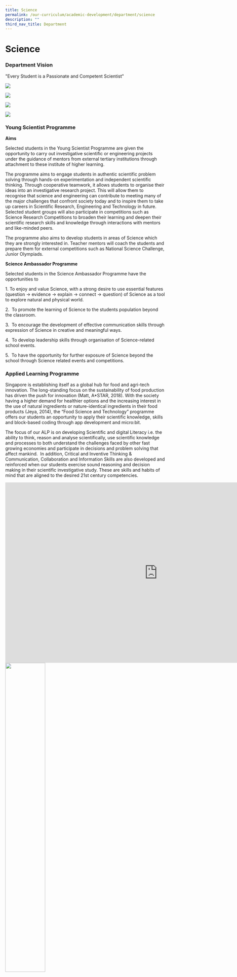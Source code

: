 ```yaml
---
title: Science
permalink: /our-curriculum/academic-development/department/science
description: ""
third_nav_title: Department
---
```

# **Science**

### Department Vision

"Every Student is a Passionate and Competent Scientist"

![](/images/sci-1.jpg)

![](/images/sci-b.jpg)

![](/images/sci-c.jpg)

![](/images/sci-d.jpg)

### Young Scientist Programme

**Aims**

Selected students in the Young Scientist Programme are given the opportunity to carry out investigative scientific or engineering projects under the guidance of mentors from external tertiary institutions through attachment to these institute of higher learning.

The programme aims to engage students in authentic scientific problem solving through hands-on experimentation and independent scientific thinking. Through cooperative teamwork, it allows students to organise their ideas into an investigative research project. This will allow them to recognise that science and engineering can contribute to meeting many of the major challenges that confront society today and to inspire them to take up careers in Scientific Research, Engineering and Technology in future. Selected student groups will also participate in competitions such as Science Research Competitions to broaden their learning and deepen their scientific research skills and knowledge through interactions with mentors and like-minded peers.&nbsp;

The programme also aims to develop students in areas of Science which they are strongly interested in. Teacher mentors will coach the students and prepare them for external competitions such as National Science Challenge, Junior Olympiads.

**Science Ambassador Programme**

Selected students in the Science Ambassador Programme have the opportunities to

1.&nbsp;To enjoy&nbsp;and value Science, with a strong desire to use essential features (question -&gt; evidence -&gt; explain -&gt; connect -&gt; question) of Science as a tool to explore natural and physical world.

2.&nbsp;&nbsp;To promote the learning of Science to the students population beyond the classroom.

3.&nbsp;&nbsp;To encourage the development of effective communication skills through expression of Science in creative and meaningful ways.

4.&nbsp;&nbsp;To develop leadership skills through organisation of Science-related school events.

5.&nbsp; To have the opportunity for further exposure of Science beyond the school through Science related events and competitions.

### Applied Learning Programme

Singapore is establishing itself as a global hub for food and agri-tech innovation. The long-standing focus on the sustainability of food production has driven the push for innovation (Matt, A\*STAR, 2018). With the society having a higher demand for healthier options and the increasing interest in the use of natural ingredients or nature-identical ingredients in their food products (Jeya, 2014), the “Food Science and Technology” programme offers our students an opportunity to apply their scientific knowledge, skills and block-based coding through app development and micro:bit.

The focus of our ALP is on developing Scientific and digital Literacy i.e. the ability to think, reason and analyse scientifically, use scientific knowledge and processes to both understand the challenges faced by other fast growing economies and participate in decisions and problem solving that affect mankind.&nbsp; In addition, Critical and Inventive Thinking &amp; Communication, Collaboration and Information Skills are also developed and reinforced when our students exercise sound reasoning and decision making in their scientific investigative study. These are skills and habits of mind that are aligned to the desired 21st century competencies.

<iframe allowfullscreen="true" height="569" width="960" frameborder="0" src="https://docs.google.com/presentation/d/e/2PACX-1vRDSmei0GC_YEBWuCLdUCZRHxqzp_yOkr0Rq62hJy_cZwPL5y0RKnHU_kRVKummcwfCMFSu-IOpYODx/embed?start=true&amp;loop=true&amp;delayms=3000"></iframe>

<img style="width:50%" src="/images/pavilion.png">